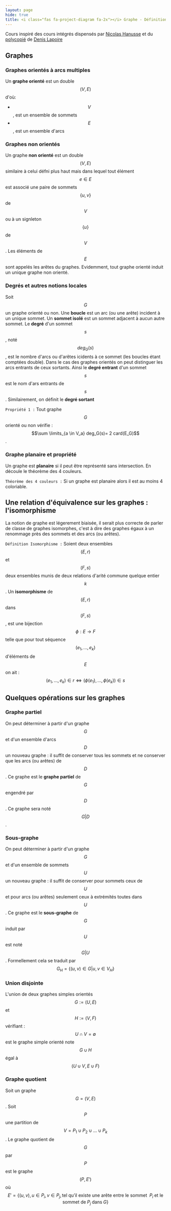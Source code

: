 ```yaml
---
layout: page
hide: true
title: <i class="fas fa-project-diagram fa-2x"></i> Graphe - Définition Générale
---
```

<script type="text/javascript" async
  src="https://cdn.mathjax.org/mathjax/latest/MathJax.js?config=TeX-MML-AM_CHTML">
</script>

Cours inspiré des cours intégrés dispensés par [Nicolas
Hanusse](https://www.labri.fr/index.php?n=Annuaires.Profile&id=Hanusse_ID1084917714)
et du
[polycopié](https://moodle.bordeaux-inp.fr/pluginfile.php/51350/mod_resource/content/1/cours-graphe.pdf)
de [Denis Lapoire](https://www.labri.fr/index.php?n=Annuaires.Profile&id=Lapoire_ID1084917727)
## <i class="fas fa-project-diagram"></i> Graphes
### Graphes orientés à arcs multiples
Un **graphe orienté** est un double $$(V,E)$$ d'où:
+ $$V$$, est un ensemble de sommets
+ $$E$$, est un ensemble d'arcs

### Graphes non orientés
Un graphe **non orienté** est un double $$(V,E)$$ similaire à celui défni plus
haut mais dans lequel tout élément $$e \in E$$ est associé une paire de sommets
$$\{u,v\}$$ de $$V$$ ou à un signleton $$\{u\}$$ de $$V$$. Les éléments de $$E$$
sont appelés les arêtes du graphes. Evidemment, tout graphe orienté induit un
unique graphe non orienté.

### Degrés et autres notions locales
Soit $$G$$ un graphe orienté ou non. Une **boucle** est un arc (ou une arête)
incident à un unique sommet. Un **sommet isolé** est un sommet adjacent à aucun
autre sommet. Le **degré** d'un sommet $$s$$, noté $$deg_G(s)$$, est le nombre
d'arcs ou d'arêtes icidents à ce sommet (les boucles étant comptées double).
Dans le cas des graphes orientés on peut distinguer les arcs entrants de ceux
sortants. Ainsi le **degré entrant** d'un sommet $$s$$ est le nom d'ars entrants
de $$s$$. Similairement, on définit le **degré sortant**

`Propriété 1 :` Tout graphe $$G$$ orienté ou non vérifie : $$\sum \limits_{a \in V_a}
deg_G(s)= 2 card(E_G)$$.

### Graphe planaire et propriété
Un graphe est **planaire** si il peut être représenté sans intersection. En
découle le théorème des 4 couleurs. 

`Théorème des 4 couleurs :` Si un graphe est planaire alors il est au moins 4 coloriable.

## <i class="fas fa-project-diagram"></i> Une relation d'équivalence sur les graphes : l'isomorphisme 
La notion de graphe est légerement biaisée, il serait plus correcte de parler de
classe de graphes isomorphes, c'est à dire des graphes égaux à un renommage près
des sommets et des arcs (ou arêtes).

`Définition Isomorphisme :` Soient deux ensembles $$(E,r)$$ et $$(F,s)$$ deux
ensembles munis de deux relations d'arité commune quelque entier $$k$$. Un
**isomorphisme** de $$(E,r)$$ dans $$(F,s)$$, est une bijection $$\phi : E
\rightarrow F$$ telle que pour tout séquence $$(e_1,...,e_k)$$ d'éléments de
$$E$$ on ait : $$(e_1,...,e_k) \in r \Leftrightarrow
(\phi(e_1),...,\phi(e_k))\in s$$

## <i class="fas fa-project-diagram"></i> Quelques opérations sur les graphes
### Graphe partiel 
On peut déterminer à partir d'un graphe $$G$$ et d'un ensemble d'arcs $$D$$ un
nouveau graphe : il suffit de conserver tous les sommets et ne conserver que les
arcs (ou arêtes) de $$D$$. Ce graphe est le **graphe partiel** de $$G$$ engendré
par $$D$$. Ce graphe sera noté $$G|D$$.

### Sous-graphe
On peut déterminer à partir d'un graphe $$G$$ et d'un ensemble de sommets $$U$$
un nouveau graphe : il suffit de conserver pour sommets ceux de $$U$$ et pour
arcs (ou arêtes) seulement ceux à extrémités toutes dans $$U$$. Ce graphe est le
**sous-graphe** de $$G$$ induit par $$U$$ est noté $$G|U$$. Formellement cela se
traduit par $$G_H=\{(u,v) \in G | u,v \in V_H\}$$

### Union disjointe 
L'union de deux graphes simples orientés $$G:=(U,E)$$ et $$H:=(V,F)$$
vérifiant : $$U \cap V = \emptyset$$ est le graphe simple orienté note $$G \cup
H$$ égal à $$(U \cup V, E \cup F)$$

### Graphe quotient
Soit un graphe $$G=(V,E)$$. Soit $$P$$ une partition de $$V=P_1 \cup P_2 \cup
... \cup P_k$$. Le graphe quotient de $$G$$ par $$P$$ est le graphe $$(P,E')$$
où $$E'=\{(u,v), u \in P_i, v \in P_j, \text{tel qu'il existe une arête entre le sommet
} \; P_i \; \text{et le sommet de} \; P_j \; \text{dans} \; G\}$$ 
